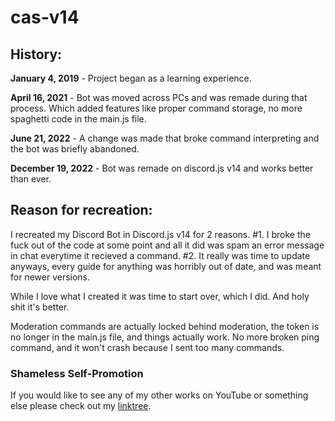 # cas-v14

## History:

**January 4, 2019** - Project began as a learning experience. 

**April 16, 2021** - Bot was moved across PCs and was remade during that process. Which added features like proper command storage, no more spaghetti code in the main.js file.

**June 21, 2022** - A change was made that broke command interpreting and the bot was briefly abandoned. 

**December 19, 2022** - Bot was remade on discord.js v14 and works better than ever.

## Reason for recreation:

I recreated my Discord Bot in Discord.js v14 for 2 reasons. #1. I broke the fuck out of the code at some point and all it did was spam an error message in chat everytime it recieved a command. #2. It really was time to update anyways, every guide for anything was horribly out of date, and was meant for newer versions.

While I love what I created it was time to start over, which I did. And holy shit it's better.

Moderation commands are actually locked behind moderation, the token is no longer in the main.js file, and things actually work. No more broken ping command, and it won't crash because I sent too many commands.

### Shameless Self-Promotion

If you would like to see any of my other works on YouTube or something else please check out my [linktree](https://linktr.ee/notcreepers).
